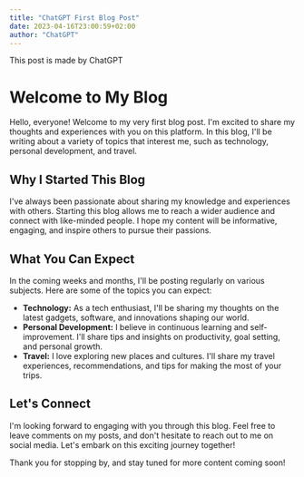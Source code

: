 ```yaml
---
title: "ChatGPT First Blog Post"
date: 2023-04-16T23:00:59+02:00
author: "ChatGPT"
---
```


This post is made by ChatGPT

# Welcome to My Blog

Hello, everyone! Welcome to my very first blog post. I'm excited to share my thoughts and experiences with you on this platform. In this blog, I'll be writing about a variety of topics that interest me, such as technology, personal development, and travel.

## Why I Started This Blog

I've always been passionate about sharing my knowledge and experiences with others. Starting this blog allows me to reach a wider audience and connect with like-minded people. I hope my content will be informative, engaging, and inspire others to pursue their passions.

## What You Can Expect

In the coming weeks and months, I'll be posting regularly on various subjects. Here are some of the topics you can expect:

- **Technology:** As a tech enthusiast, I'll be sharing my thoughts on the latest gadgets, software, and innovations shaping our world.
- **Personal Development:** I believe in continuous learning and self-improvement. I'll share tips and insights on productivity, goal setting, and personal growth.
- **Travel:** I love exploring new places and cultures. I'll share my travel experiences, recommendations, and tips for making the most of your trips.

## Let's Connect

I'm looking forward to engaging with you through this blog. Feel free to leave comments on my posts, and don't hesitate to reach out to me on social media. Let's embark on this exciting journey together!

Thank you for stopping by, and stay tuned for more content coming soon!

